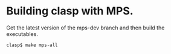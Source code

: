 # Building clasp with MPS.


Get the latest version of the mps-dev branch and then build the executables.

```
clasp$ make mps-all
```

